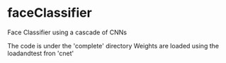 # faceClassifier
Face Classifier using a cascade of CNNs

The code is under the 'complete' directory
Weights are loaded using the loadandtest fron 'cnet'
